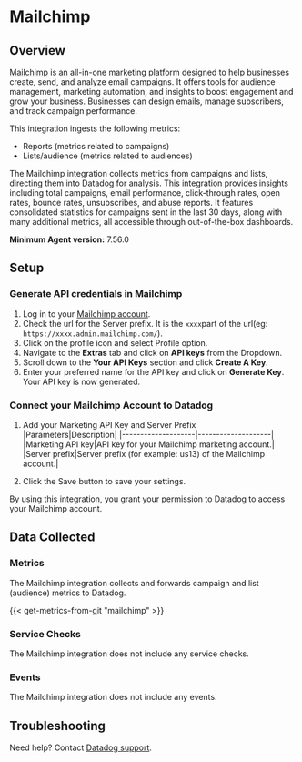 # Mailchimp

## Overview

[Mailchimp][1] is an all-in-one marketing platform designed to help businesses create, send, and analyze email campaigns. It offers tools for audience management, marketing automation, and insights to boost engagement and grow your business. Businesses can design emails, manage subscribers, and track campaign performance.

This integration ingests the following metrics:

- Reports (metrics related to campaigns)
- Lists/audience (metrics related to audiences)

The Mailchimp integration collects metrics from campaigns and lists, directing them into Datadog for analysis. This integration provides insights including total campaigns, email performance, click-through rates, open rates, bounce rates, unsubscribes, and abuse reports. It features consolidated statistics for campaigns sent in the last 30 days, along with many additional metrics, all accessible through out-of-the-box dashboards.

**Minimum Agent version:** 7.56.0

## Setup

### Generate API credentials in Mailchimp

1. Log in to your [Mailchimp account][2]. 
2. Check the url for the Server prefix. It is the `xxxx`part of the url(eg: `https://xxxx.admin.mailchimp.com/`).
3. Click on the profile icon and select Profile option.
4. Navigate to the **Extras** tab and click on **API keys** from the Dropdown.
5. Scroll down to the **Your API Keys** section and click **Create A Key**.
6. Enter your preferred name for the API key and click on **Generate Key**. Your API key is now generated.


### Connect your Mailchimp Account to Datadog

1. Add your Marketing API Key and Server Prefix    
    |Parameters|Description|
    |--------------------|--------------------|
    |Marketing API key|API key for your Mailchimp marketing account.|
    |Server prefix|Server prefix (for example: us13) of the Mailchimp account.|

2. Click the Save button to save your settings.

By using this integration, you grant your permission to Datadog to access your Mailchimp account.

## Data Collected

### Metrics

The Mailchimp integration collects and forwards campaign and list (audience) metrics to Datadog.

{{< get-metrics-from-git "mailchimp" >}}

### Service Checks

The Mailchimp integration does not include any service checks.

### Events

The Mailchimp integration does not include any events.

## Troubleshooting

Need help? Contact [Datadog support][3].

[1]: https://mailchimp.com/
[2]: https://login.mailchimp.com/
[3]: https://docs.datadoghq.com/help/
